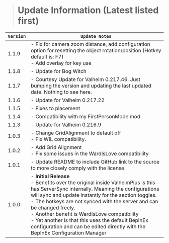 > # Update Information (Latest listed first)

| `Version` | `Update Notes`                                                                                                                                                                                                                                                                                                                                                                                                                                                               |
|-----------|------------------------------------------------------------------------------------------------------------------------------------------------------------------------------------------------------------------------------------------------------------------------------------------------------------------------------------------------------------------------------------------------------------------------------------------------------------------------------|
| 1.1.9     | - Fix for camera zoom distance, add configuration option for resetting the object rotation/position (Hotkey default is: F7)<br/> - Add overlay for key use                                                                                                                                                                                                                                                                                                                   |
| 1.1.8     | - Update for Bog Witch                                                                                                                                                                                                                                                                                                                                                                                                                                                       |
| 1.1.7     | - Courtesy Update for Valheim 0.217.46. Just bumping the version and updating the last updated date. Nothing to see here.                                                                                                                                                                                                                                                                                                                                                    |
| 1.1.6     | - Update for Valheim 0.217.22                                                                                                                                                                                                                                                                                                                                                                                                                                                |
| 1.1.5     | - Fixes to placement                                                                                                                                                                                                                                                                                                                                                                                                                                                         |
| 1.1.4     | - Compatibility with my FirstPersonMode mod                                                                                                                                                                                                                                                                                                                                                                                                                                  |
| 1.1.3     | - Update for Valheim 0.216.9                                                                                                                                                                                                                                                                                                                                                                                                                                                 |
| 1.0.3     | - Change GridAlignment to default off<br/> - Fix WIL compatibility.                                                                                                                                                                                                                                                                                                                                                                                                          |
| 1.0.2     | - Add Grid Alignment<br/>- Fix some issues in the WardIsLove compatibility                                                                                                                                                                                                                                                                                                                                                                                                   |
| 1.0.1     | - Update README to include GitHub link to the source to more closely comply with the license.                                                                                                                                                                                                                                                                                                                                                                                |
| 1.0.0     | - **Initial Release**<br/>  - Benefits over the original inside ValheimPlus is this has ServerSync internally. Meaning the configurations will sync and update instantly for the section toggles.<br/>  - The hotkeys are not synced with the server and can be changed freely.<br/>  - Another benefit is WardIsLove compatibility<br/> - Yet another is that this uses the default BepInEx configuration and can be edited directly with the BepInEx Configuration Manager |

